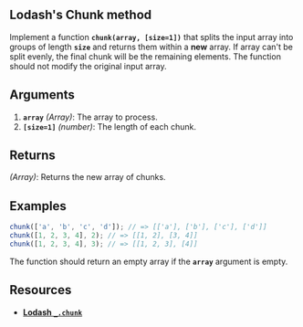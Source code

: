 ## Lodash's Chunk method

Implement a function **`chunk(array, [size=1])`** that splits the input array into groups of length **`size`** and returns them within a **new** array. If array can't be split evenly, the final chunk will be the remaining elements. The function should not modify the original input array.

## **Arguments**

1. **`array`** *(Array)*: The array to process.
2. **`[size=1]`** *(number)*: The length of each chunk.

## **Returns**

*(Array)*: Returns the new array of chunks.

## **Examples**

```jsx
chunk(['a', 'b', 'c', 'd']); // => [['a'], ['b'], ['c'], ['d']]
chunk([1, 2, 3, 4], 2); // => [[1, 2], [3, 4]]
chunk([1, 2, 3, 4], 3); // => [[1, 2, 3], [4]]
```

The function should return an empty array if the **`array`** argument is empty.

## **Resources**

- [**Lodash `_.chunk`**](https://lodash.com/docs/#chunk)